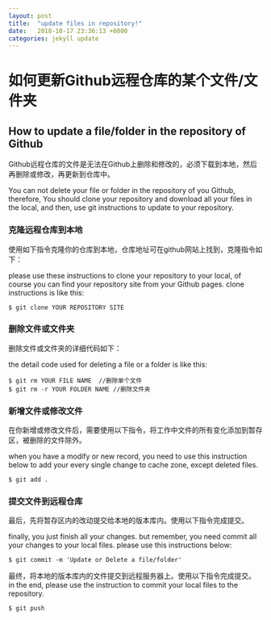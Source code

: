 ```yaml
---
layout: post
title:  "update files in repository!"
date:   2018-10-17 23:36:13 +0800
categories: jekyll update
---
```


# 如何更新Github远程仓库的某个文件/文件夹
## How to update a file/folder in the repository of Github

Github远程仓库的文件是无法在Github上删除和修改的，必须下载到本地，然后再删除或修改，再更新到仓库中。

You can not delete your file or folder in the repository of you Github, therefore, You should clone your repository and download all your files in the local, and then, use git instructions to update to your repository. 

### 克隆远程仓库到本地

使用如下指令克隆你的仓库到本地，仓库地址可在github网站上找到，克隆指令如下：

please use these instructions to clone your repository to your local, of course you can find your repository site from your Github pages. clone instructions is like this:

`$ git clone YOUR REPOSITORY SITE`

### 删除文件或文件夹

删除文件或文件夹的详细代码如下：

the detail code used for deleting a file or a folder is like this:

```
$ git rm YOUR FILE NAME  //删除单个文件
$ git rm -r YOUR FOLDER NAME //删除文件夹
```
### 新增文件或修改文件

在你新增或修改文件后，需要使用以下指令，将工作中文件的所有变化添加到暂存区，被删除的文件除外。

when you have a modify or new record, you need to use this instruction below to add your every single change to cache zone, except deleted files.
 
`$ git add .`

### 提交文件到远程仓库

最后，先将暂存区内的改动提交给本地的版本库内。使用以下指令完成提交。

finally, you just finish all your changes. but remember, you need commit all your changes to your local files. please use this instructions below:

`$ git commit -m 'Update or Delete a file/folder'`

最终，将本地的版本库内的文件提交到远程服务器上。使用以下指令完成提交。
in the end, please use the instruction to commit your local files to the repository.

`$ git push`

